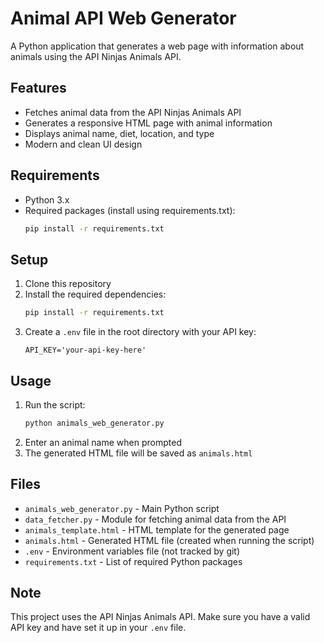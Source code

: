 # Animal API Web Generator

A Python application that generates a web page with information about animals using the API Ninjas Animals API.

## Features

- Fetches animal data from the API Ninjas Animals API
- Generates a responsive HTML page with animal information
- Displays animal name, diet, location, and type
- Modern and clean UI design

## Requirements

- Python 3.x
- Required packages (install using requirements.txt):
  ```bash
  pip install -r requirements.txt
  ```

## Setup

1. Clone this repository
2. Install the required dependencies:
   ```bash
   pip install -r requirements.txt
   ```
3. Create a `.env` file in the root directory with your API key:
   ```
   API_KEY='your-api-key-here'
   ```

## Usage

1. Run the script:
   ```bash
   python animals_web_generator.py
   ```
2. Enter an animal name when prompted
3. The generated HTML file will be saved as `animals.html`

## Files

- `animals_web_generator.py` - Main Python script
- `data_fetcher.py` - Module for fetching animal data from the API
- `animals_template.html` - HTML template for the generated page
- `animals.html` - Generated HTML file (created when running the script)
- `.env` - Environment variables file (not tracked by git)
- `requirements.txt` - List of required Python packages

## Note

This project uses the API Ninjas Animals API. Make sure you have a valid API key and have set it up in your `.env` file. 